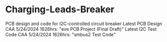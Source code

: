 # Charging-Leads-Breaker
PCB design and code for I2C-controlled circuit breaker
Latest PCB Design CAA 5/24/2024 1626hrs: "eve PCB Project (Final Draft)"
Latest I2C Test Code CAA 5/24/2024 1626hrs: "smbus2 Test Code"
